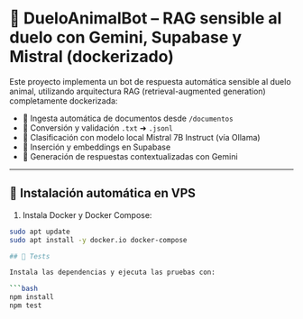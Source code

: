 # 🤖 DueloAnimalBot – RAG sensible al duelo con Gemini, Supabase y Mistral (dockerizado)

Este proyecto implementa un bot de respuesta automática sensible al duelo animal, utilizando arquitectura RAG (retrieval-augmented generation) completamente dockerizada:

- 📁 Ingesta automática de documentos desde `/documentos`
- 📄 Conversión y validación `.txt` ➜ `.jsonl`
- 🧠 Clasificación con modelo local Mistral 7B Instruct (vía Ollama)
- 🧩 Inserción y embeddings en Supabase
- 💬 Generación de respuestas contextualizadas con Gemini

---

## 🚀 Instalación automática en VPS

1. Instala Docker y Docker Compose:

```bash
sudo apt update
sudo apt install -y docker.io docker-compose

## 🧪 Tests

Instala las dependencias y ejecuta las pruebas con:

```bash
npm install
npm test
```
